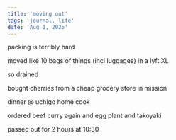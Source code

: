 ```yaml
---
title: 'moving out'
tags: 'journal, life'
date: 'Aug 1, 2025'
---
```


packing is terribly hard

moved like 10 bags of things (incl luggages) in a lyft XL

so drained

bought cherries from a cheap grocery store in mission

dinner @ uchigo home cook

ordered beef curry again and egg plant and takoyaki

passed out for 2 hours at 10:30

